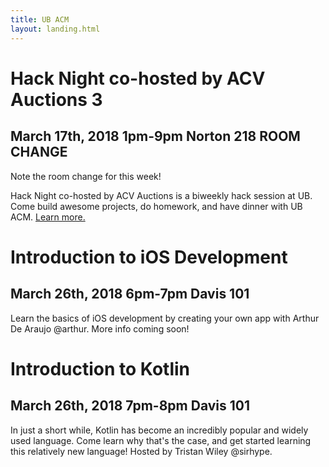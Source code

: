 ```yaml
---
title: UB ACM
layout: landing.html
---
```


# Hack Night co-hosted by ACV Auctions 3
## March 17th, 2018 1pm-9pm Norton 218 ROOM CHANGE
Note the room change for this week!

Hack Night co-hosted by ACV Auctions is a biweekly hack session at UB. Come build awesome projects, do homework, and have dinner with UB ACM. <a href="/hack">Learn more.</a>

# Introduction to iOS Development
## March 26th, 2018 6pm-7pm Davis 101
Learn the basics of iOS development by creating your own app with Arthur De Araujo @arthur. More info coming soon!

# Introduction to Kotlin
## March 26th, 2018 7pm-8pm Davis 101
In just a short while, Kotlin has become an incredibly popular and widely used language. Come learn why that's the case, and get started learning this relatively new language! Hosted by Tristan Wiley @sirhype.
